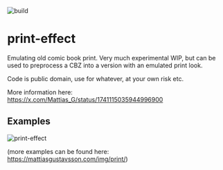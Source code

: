 ![build](https://github.com/mattiasgustavsson/print-effect/actions/workflows/main.yaml/badge.svg)

# print-effect 
Emulating old comic book print. Very much experimental WIP, but can be used to preprocess a CBZ into a version with an emulated print look.

Code is public domain, use for whatever, at your own risk etc. 

More information here: https://x.com/Mattias_G/status/1741115035944996900

## Examples

![print-effect](example.png)

(more examples can be found here: https://mattiasgustavsson.com/img/print/)